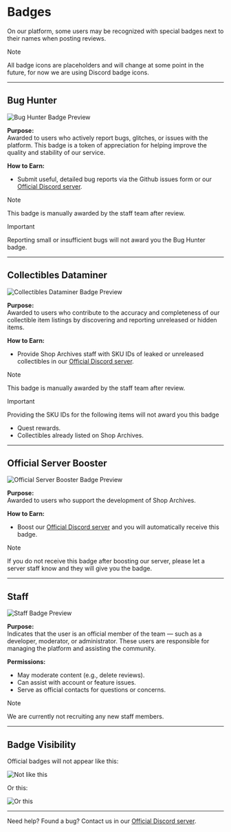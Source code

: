 # Badges

On our platform, some users may be recognized with special badges next to their names when posting reviews.

> [!NOTE]
> All badge icons are placeholders and will change at some point in the future, for now we are using Discord badge icons.

---

## Bug Hunter

![Bug Hunter Badge Preview](https://github.com/user-attachments/assets/0f621bef-29a4-4ac7-b890-4a2a8abe46c4)

**Purpose:**  
Awarded to users who actively report bugs, glitches, or issues with the platform. This badge is a token of appreciation for helping improve the quality and stability of our service.

**How to Earn:**  
- Submit useful, detailed bug reports via the Github issues form or our [Official Discord server](https://discord.gg/Mcwh7hGcWb).

> [!NOTE]
> This badge is manually awarded by the staff team after review.

> [!IMPORTANT]
> Reporting small or insufficient bugs will not award you the Bug Hunter badge.

---

## Collectibles Dataminer

![Collectibles Dataminer Badge Preview](https://github.com/user-attachments/assets/5586d453-0a91-4aae-bd59-c20fba6c0fee)

**Purpose:**  
Awarded to users who contribute to the accuracy and completeness of our collectible item listings by discovering and reporting unreleased or hidden items.

**How to Earn:**  
- Provide Shop Archives staff with SKU IDs of leaked or unreleased collectibles in our [Official Discord server](https://discord.gg/Mcwh7hGcWb).

> [!NOTE]
> This badge is manually awarded by the staff team after review.

> [!IMPORTANT]
> Providing the SKU IDs for the following items will not award you this badge
- Quest rewards.
- Collectibles already listed on Shop Archives.

---

## Official Server Booster

![Official Server Booster Badge Preview](https://github.com/user-attachments/assets/b82e88e7-3723-452d-b9c0-5fd2474f5ee5)

**Purpose:**  
Awarded to users who support the development of Shop Archives.

**How to Earn:**  
- Boost our [Official Discord server](https://discord.gg/Mcwh7hGcWb) and you will automatically receive this badge.

> [!NOTE]
> If you do not receive this badge after boosting our server, please let a server staff know and they will give you the badge.

---

## Staff

![Staff Badge Preview](https://github.com/user-attachments/assets/78853326-6253-4fd1-bf79-7c3fe8612b7a)

**Purpose:**  
Indicates that the user is an official member of the team — such as a developer, moderator, or administrator. These users are responsible for managing the platform and assisting the community.

**Permissions:**
- May moderate content (e.g., delete reviews).
- Can assist with account or feature issues.
- Serve as official contacts for questions or concerns.

> [!NOTE]
> We are currently not recruiting any new staff members.

---

## Badge Visibility

Official badges will not appear like this:

![Not like this](https://github.com/user-attachments/assets/d02a43b4-27f1-4320-890d-58bceb6ff24b)

Or this:

![Or this](https://github.com/user-attachments/assets/c8a579ee-6dd5-465f-9f9b-38d9ea00d0a8)

---

Need help? Found a bug? Contact us in our [Official Discord server](https://discord.gg/Mcwh7hGcWb).
